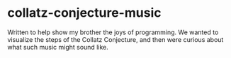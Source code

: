 # collatz-conjecture-music
Written to help show my brother the joys of programming. We wanted to visualize the steps of the Collatz Conjecture, and then were curious about what such music might sound like.
